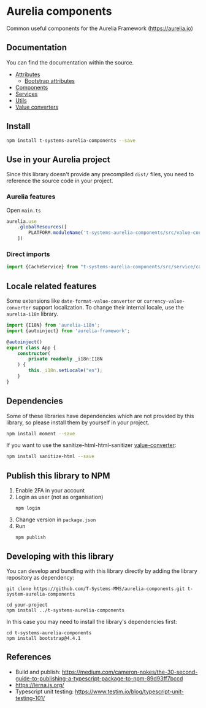 # Aurelia components
Common useful components for the Aurelia Framework (https://aurelia.io)

## Documentation

You can find the documentation within the source.

* [Attributes](src/attributes/README.md)
  * [Bootstrap attributes](src/attributes/bootstrap/README.md) 
* [Components](src/components/README.md)
* [Services](src/services/README.md)
* [Utils](src/utils/README.md)
* [Value converters](src/value-converters/README.md)

## Install

```bash
npm install t-systems-aurelia-components --save
```

## Use in your Aurelia project

Since this library doesn't provide any precompiled `dist/` files, you need to reference the source code in your project.

### Aurelia features
Open `main.ts`
```typescript
aurelia.use
    .globalResources([
        PLATFORM.moduleName('t-systems-aurelia-components/src/value-converters/date-format-value-converter'),
    ])
```

### Direct imports
```typescript
import {CacheService} from "t-systems-aurelia-components/src/service/cache-service";
```

## Locale related features

Some extensions like `date-format-value-converter` or `currency-value-converter` support localization. To change their internal locale, use the `aurelia-i18n` library.

```typescript
import {I18N} from 'aurelia-i18n';
import {autoinject} from 'aurelia-framework';

@autoinject()
export class App {
    constructor(
        private readonly _i18n:I18N
    ) {
        this._i18n.setLocale("en");
    }
}
```

## Dependencies

Some of these libraries have dependencies which are not provided by this library, so please install them by yourself in your project.
```bash
npm install moment --save
```

If you want to use the sanitize-html-html-sanitizer [value-converter](src/value-converters/README.md):
```bash
npm install sanitize-html --save
```

## Publish this library to NPM

1. Enable 2FA in your account
2. Login as user (not as organisation)
    ```shell
    npm login
    ```
3. Change version in `package.json`
4. Run 
    ```shell
    npm publish
    ```
  
## Developing with this library
You can develop and bundling with this library directly by adding the library repository as dependency:
```shell
git clone https://github.com/T-Systems-MMS/aurelia-components.git t-system-aurelia-components

cd your-project
npm install ../t-systems-aurelia-components
```

In this case you may need to install the library's dependencies first:
```shell
cd t-systems-aurelia-components
npm install bootstrap@4.4.1
```

## References
* Build and publish: https://medium.com/cameron-nokes/the-30-second-guide-to-publishing-a-typescript-package-to-npm-89d93ff7bccd
* https://lerna.js.org/
* Typescript unit testing: https://www.testim.io/blog/typescript-unit-testing-101/
